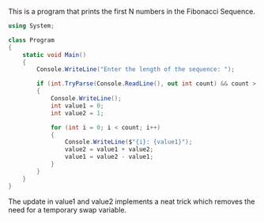 This is a program that prints the first N numbers in the Fibonacci Sequence.
```csharp
using System;

class Program
{
    static void Main()
    {
        Console.WriteLine("Enter the length of the sequence: ");

        if (int.TryParse(Console.ReadLine(), out int count) && count > 0) 
        {
            Console.WriteLine();
            int value1 = 0; 
            int value2 = 1;

            for (int i = 0; i < count; i++)
            {
                Console.WriteLine($"{i}: {value1}");
                value2 = value1 + value2;
                value1 = value2 - value1;
            }
        }
    }
}
```

The update in value1 and value2 implements a neat trick which removes the need for a temporary swap variable.